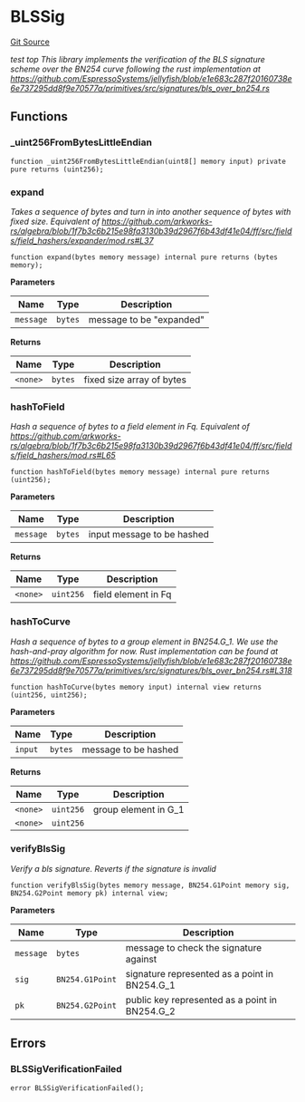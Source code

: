 # BLSSig
[Git Source](https://github.com/EspressoSystems/espresso-sequencer/blob/1cf02cf71b6620b1e983b68f0627b9cca54765e8/contracts/src/libraries/BLSSig.sol)

*test top
This library implements the verification of the BLS signature scheme over the BN254 curve following
the rust implementation at
https://github.com/EspressoSystems/jellyfish/blob/e1e683c287f20160738e6e737295dd8f9e70577a/primitives/src/signatures/bls_over_bn254.rs*


## Functions
### _uint256FromBytesLittleEndian


```solidity
function _uint256FromBytesLittleEndian(uint8[] memory input) private pure returns (uint256);
```

### expand

*Takes a sequence of bytes and turn in into another sequence of bytes with fixed size. Equivalent of
https://github.com/arkworks-rs/algebra/blob/1f7b3c6b215e98fa3130b39d2967f6b43df41e04/ff/src/fields/field_hashers/expander/mod.rs#L37*


```solidity
function expand(bytes memory message) internal pure returns (bytes memory);
```
**Parameters**

|Name|Type|Description|
|----|----|-----------|
|`message`|`bytes`|message to be "expanded"|

**Returns**

|Name|Type|Description|
|----|----|-----------|
|`<none>`|`bytes`|fixed size array of bytes|


### hashToField

*Hash a sequence of bytes to a field element in Fq. Equivalent of
https://github.com/arkworks-rs/algebra/blob/1f7b3c6b215e98fa3130b39d2967f6b43df41e04/ff/src/fields/field_hashers/mod.rs#L65*


```solidity
function hashToField(bytes memory message) internal pure returns (uint256);
```
**Parameters**

|Name|Type|Description|
|----|----|-----------|
|`message`|`bytes`|input message to be hashed|

**Returns**

|Name|Type|Description|
|----|----|-----------|
|`<none>`|`uint256`|field element in Fq|


### hashToCurve

*Hash a sequence of bytes to a group element in BN254.G_1. We use the hash-and-pray algorithm for now.
Rust implementation can be found at
https://github.com/EspressoSystems/jellyfish/blob/e1e683c287f20160738e6e737295dd8f9e70577a/primitives/src/signatures/bls_over_bn254.rs#L318*


```solidity
function hashToCurve(bytes memory input) internal view returns (uint256, uint256);
```
**Parameters**

|Name|Type|Description|
|----|----|-----------|
|`input`|`bytes`|message to be hashed|

**Returns**

|Name|Type|Description|
|----|----|-----------|
|`<none>`|`uint256`|group element in G_1|
|`<none>`|`uint256`||


### verifyBlsSig

*Verify a bls signature. Reverts if the signature is invalid*


```solidity
function verifyBlsSig(bytes memory message, BN254.G1Point memory sig, BN254.G2Point memory pk) internal view;
```
**Parameters**

|Name|Type|Description|
|----|----|-----------|
|`message`|`bytes`|message to check the signature against|
|`sig`|`BN254.G1Point`|signature represented as a point in BN254.G_1|
|`pk`|`BN254.G2Point`|public key represented as a point in BN254.G_2|


## Errors
### BLSSigVerificationFailed

```solidity
error BLSSigVerificationFailed();
```

